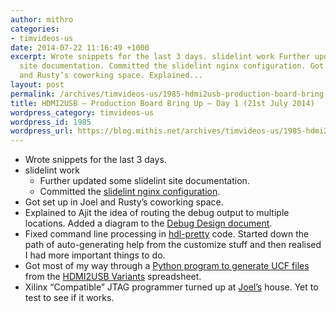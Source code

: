 ```yaml
---
author: mithro
categories:
- timvideos-us
date: 2014-07-22 11:16:49 +1000
excerpt: Wrote snippets for the last 3 days. slidelint work Further updated some slidelint
  site documentation. Committed the slidelint nginx configuration. Got set up in Joel
  and Rusty’s coworking space. Explained...
layout: post
permalink: /archives/timvideos-us/1985-hdmi2usb-production-board-bring-up-day-1-21st-july-2014
title: HDMI2USB – Production Board Bring Up – Day 1 (21st July 2014)
wordpress_category: timvideos-us
wordpress_id: 1985
wordpress_url: https://blog.mithis.net/archives/timvideos-us/1985-hdmi2usb-production-board-bring-up-day-1-21st-july-2014
---
```


<div class="entry-content">
<ul>
<li>Wrote snippets for the last 3 days.</li>
<li>slidelint work
<ul>
<li>Further updated some slidelint site documentation.</li>
<li>Committed the <a href="https://github.com/enkidulan/slidelint_site/pull/4">slidelint nginx configuration</a>.</li>
</ul>
</li>
<li>Got set up in Joel and Rusty’s coworking space.</li>
<li>Explained to Ajit the idea of routing the debug output to multiple locations. Added a diagram to the <a href="https://docs.google.com/document/d/19XB1AOZMp5Tr-nKEmX8CSuChd6O11wmKfwKc1nsk4OA/edit">Debug Design document</a>.</li>
<li>Fixed command line processing in <a href="https://github.com/mithro/hdl-pretty" title="HDL Pretty - Scripts for prettifying VHDL and Verilog files ">hdl-pretty</a> code. Started down the path of auto-generating help from the customize stuff and then realised I had more important things to do.</li>
<li>Got most of my way through a <a href="https://github.com/mithro/HDMI2USB/tree/generate-ucf">Python program to generate UCF files</a> from the <a href="https://docs.google.com/a/mithis.com/spreadsheets/d/10vNcsOAxnuiwc5diespjIepMySxhR0iVZfYxouq4p-E/edit#gid=1936356070">HDMI2USB Variants</a> spreadsheet.</li>
<li>Xilinx “Compatible” JTAG programmer turned up at <a href="http://jms.id.au">Joel’s</a> house. Yet to test to see if it works.</li>
</ul>
</div>